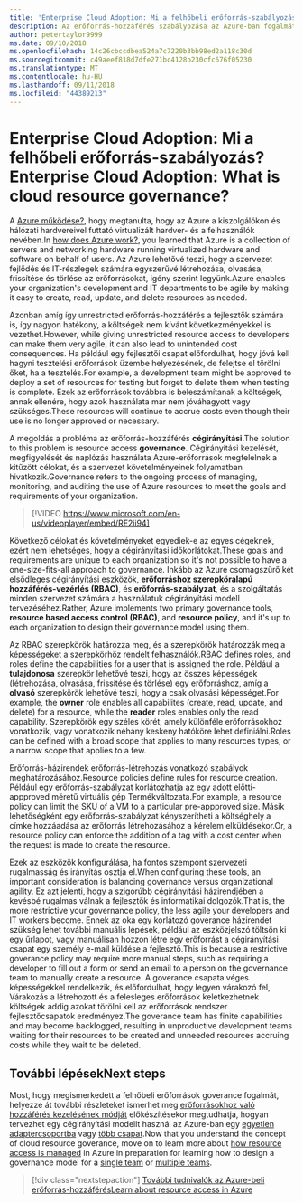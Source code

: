 ```yaml
---
title: 'Enterprise Cloud Adoption: Mi a felhőbeli erőforrás-szabályozás?'
description: Az erőforrás-hozzáférés szabályozása az Azure-ban fogalmát ismertetése
author: petertaylor9999
ms.date: 09/10/2018
ms.openlocfilehash: 14c26cbccdbea524a7c7220b3bb98ed2a118c30d
ms.sourcegitcommit: c49aeef818d7dfe271bc4128b230cfc676f05230
ms.translationtype: MT
ms.contentlocale: hu-HU
ms.lasthandoff: 09/11/2018
ms.locfileid: "44389213"
---
```

# <a name="enterprise-cloud-adoption-what-is-cloud-resource-governance"></a><span data-ttu-id="8dd9b-103">Enterprise Cloud Adoption: Mi a felhőbeli erőforrás-szabályozás?</span><span class="sxs-lookup"><span data-stu-id="8dd9b-103">Enterprise Cloud Adoption: What is cloud resource governance?</span></span>

<span data-ttu-id="8dd9b-104">A [Azure működése?](what-is-azure.md), hogy megtanulta, hogy az Azure a kiszolgálókon és hálózati hardvereivel futtató virtualizált hardver- és a felhasználók nevében.</span><span class="sxs-lookup"><span data-stu-id="8dd9b-104">In [how does Azure work?](what-is-azure.md), you learned that Azure is a collection of servers and networking hardware running virtualized hardware and software on behalf of users.</span></span> <span data-ttu-id="8dd9b-105">Az Azure lehetővé teszi, hogy a szervezet fejlődés és IT-részlegek számára egyszerűvé létrehozása, olvasása, frissítése és törlése az erőforrásokat, igény szerint legyünk.</span><span class="sxs-lookup"><span data-stu-id="8dd9b-105">Azure enables your organization's development and IT departments to be agile by making it easy to create, read, update, and delete resources as needed.</span></span>

<span data-ttu-id="8dd9b-106">Azonban amíg így unrestricted erőforrás-hozzáférés a fejlesztők számára is, így nagyon hatékony, a költségek nem kívánt következményekkel is vezethet.</span><span class="sxs-lookup"><span data-stu-id="8dd9b-106">However, while giving unrestricted resource access to developers can make them very agile, it can also lead to unintended cost consequences.</span></span> <span data-ttu-id="8dd9b-107">Ha például egy fejlesztői csapat előfordulhat, hogy jóvá kell hagyni tesztelési erőforrások üzembe helyezésének, de felejtse el törölni őket, ha a tesztelés.</span><span class="sxs-lookup"><span data-stu-id="8dd9b-107">For example, a development team might be approved to deploy a set of resources for testing but forget to delete them when testing is complete.</span></span> <span data-ttu-id="8dd9b-108">Ezek az erőforrások továbbra is beleszámítanak a költségek, annak ellenére, hogy azok használata már nem jóváhagyott vagy szükséges.</span><span class="sxs-lookup"><span data-stu-id="8dd9b-108">These resources will continue to accrue costs even though their use is no longer approved or necessary.</span></span> 

<span data-ttu-id="8dd9b-109">A megoldás a probléma az erőforrás-hozzáférés **cégirányítási**.</span><span class="sxs-lookup"><span data-stu-id="8dd9b-109">The solution to this problem is resource access **governance**.</span></span> <span data-ttu-id="8dd9b-110">Cégirányítási kezelését, megfigyelését és naplózás használata Azure-erőforrások megfelelnek a kitűzött célokat, és a szervezet követelményeinek folyamatban hivatkozik.</span><span class="sxs-lookup"><span data-stu-id="8dd9b-110">Governance refers to the ongoing process of managing, monitoring, and auditing the use of Azure resources to meet the goals and requirements of your organization.</span></span> 

> [!VIDEO https://www.microsoft.com/en-us/videoplayer/embed/RE2ii94] 

<span data-ttu-id="8dd9b-111">Következő célokat és követelményeket egyediek-e az egyes cégeknek, ezért nem lehetséges, hogy a cégirányítási időkorlátokat.</span><span class="sxs-lookup"><span data-stu-id="8dd9b-111">These goals and requirements are unique to each organization so it's not possible to have a one-size-fits-all approach to governance.</span></span> <span data-ttu-id="8dd9b-112">Inkább az Azure csomagszűrő két elsődleges cégirányítási eszközök, **erőforráshoz szerepköralapú hozzáférés-vezérlés (RBAC)**, és **erőforrás-szabályzat**, és a szolgáltatás minden szervezet számára a használatuk cégirányítási modell tervezéséhez.</span><span class="sxs-lookup"><span data-stu-id="8dd9b-112">Rather, Azure implements two primary governance tools, **resource based access control (RBAC)**, and **resource policy**, and it's up to each organization to design their governance model using them.</span></span>

<span data-ttu-id="8dd9b-113">Az RBAC szerepkörök határozza meg, és a szerepkörök határozzák meg a képességeket a szerepkörhöz rendelt felhasználók.</span><span class="sxs-lookup"><span data-stu-id="8dd9b-113">RBAC defines roles, and roles define the capabilities for a user that is assigned the role.</span></span> <span data-ttu-id="8dd9b-114">Például a **tulajdonosa** szerepkör lehetővé teszi, hogy az összes képességek (létrehozása, olvasása, frissítése és törlése) egy erőforráshoz, amíg a **olvasó** szerepkörök lehetővé teszi, hogy a csak olvasási képességet.</span><span class="sxs-lookup"><span data-stu-id="8dd9b-114">For example, the **owner** role enables all capabilites (create, read, update, and delete) for a resource, while the  **reader** roles enables only the read capability.</span></span> <span data-ttu-id="8dd9b-115">Szerepkörök egy széles körét, amely különféle erőforrásokhoz vonatkozik, vagy vonatkozik néhány keskeny hatóköre lehet definiálni.</span><span class="sxs-lookup"><span data-stu-id="8dd9b-115">Roles can be defined with a broad scope that applies to many resources types, or a narrow scope that applies to a few.</span></span> 

<span data-ttu-id="8dd9b-116">Erőforrás-házirendek erőforrás-létrehozás vonatkozó szabályok meghatározásához.</span><span class="sxs-lookup"><span data-stu-id="8dd9b-116">Resource policies define rules for resource creation.</span></span> <span data-ttu-id="8dd9b-117">Például egy erőforrás-szabályzat korlátozhatja az egy adott előtti-appproved méretű virtuális gép Termékváltozata.</span><span class="sxs-lookup"><span data-stu-id="8dd9b-117">For example, a resource policy can limit the SKU of a VM to a particular pre-appproved size.</span></span> <span data-ttu-id="8dd9b-118">Másik lehetőségként egy erőforrás-szabályzat kényszerítheti a költséghely a címke hozzáadása az erőforrás létrehozásához a kérelem elküldésekor.</span><span class="sxs-lookup"><span data-stu-id="8dd9b-118">Or, a resource policy can enforce the addition of a tag with a cost center when the request is made to create the resource.</span></span> 

<span data-ttu-id="8dd9b-119">Ezek az eszközök konfigurálása, ha fontos szempont szervezeti rugalmasság és irányítás osztja el.</span><span class="sxs-lookup"><span data-stu-id="8dd9b-119">When configuring these tools, an important consideration is balancing governance versus organizational agility.</span></span> <span data-ttu-id="8dd9b-120">Ez azt jelenti, hogy a szigorúbb cégirányítási házirendjében a kevésbé rugalmas válnak a fejlesztők és informatikai dolgozók.</span><span class="sxs-lookup"><span data-stu-id="8dd9b-120">That is, the more restrictive your governance policy, the less agile your developers and IT workers become.</span></span> <span data-ttu-id="8dd9b-121">Ennek az oka egy korlátozó goverance házirendet szükség lehet további manuális lépések, például az eszközjelszó töltsön ki egy űrlapot, vagy manuálisan hozzon létre egy erőforrást a cégirányítási csapat egy személy e-mail küldése a fejlesztő.</span><span class="sxs-lookup"><span data-stu-id="8dd9b-121">This is because a restrictive goverance policy may require more manual steps, such as requiring a developer to fill out a form or send an email to a person on the governance team to manually create a resource.</span></span> <span data-ttu-id="8dd9b-122">A goverance csapata véges képességekkel rendelkezik, és előfordulhat, hogy legyen várakozó fel, Várakozás a létrehozott és a felesleges erőforrások keletkezhetnek költségek addig azokat törölni kell az erőforrások rendszer fejlesztőcsapatok eredményez.</span><span class="sxs-lookup"><span data-stu-id="8dd9b-122">The goverance team has finite capabilities and may become backlogged, resulting in unproductive development teams waiting for their resources to be created and unneeded resources accruing costs while they wait to be deleted.</span></span>

## <a name="next-steps"></a><span data-ttu-id="8dd9b-123">További lépések</span><span class="sxs-lookup"><span data-stu-id="8dd9b-123">Next steps</span></span>

<span data-ttu-id="8dd9b-124">Most, hogy megismerkedett a felhőbeli erőforrások goverance fogalmát, helyezze át további részleteket ismerhet meg [erőforrásokhoz való hozzáférés kezelésének módját](azure-resource-access.md) előkészítésekor megtudhatja, hogyan tervezhet egy cégirányítási modellt használ az Azure-ban egy [egyetlen adaptercsoportba](../governance/governance-single-team.md) vagy [több csapat](../governance/governance-multiple-teams.md).</span><span class="sxs-lookup"><span data-stu-id="8dd9b-124">Now that you understand the concept of cloud resource goverance, move on to learn more about [how resource access is managed](azure-resource-access.md) in Azure in preparation for learning how to design a governance model for a [single team](../governance/governance-single-team.md) or [multiple teams](../governance/governance-multiple-teams.md).</span></span>

> [!div class="nextstepaction"]
> [<span data-ttu-id="8dd9b-125">További tudnivalók az Azure-beli erőforrás-hozzáférés</span><span class="sxs-lookup"><span data-stu-id="8dd9b-125">Learn about resource access in Azure</span></span>](azure-resource-access.md)